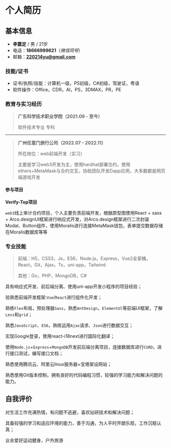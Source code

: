 # 个人简历

## 基本信息

- **李嘉定** / 男 / 21岁
- 电话：**18666999621**（*微信同号*）
- 邮箱：**220214yu@gmail.com**

### **技能/证书**

- 证书/执照/技能：计算机一级，PS初级，C#初级，驾驶证，粤语
- 软件操作：Office，CDR，Al，PS，3DMAX，PR，PE

### 教育与实习经历

> **广东科学技术职业学院（2021.09 - 至今）**
>
> 软件技术专业	专科

------

> **广州任意门旅行公司（2022.07 - 2022.11）**
>
> 所在岗位：web前端开发（实习）
>
> 主要是学习web3开发为主，使用hardhat部署合约，使用ethers+MetaMask与合约交互，协助团队开发Dapp应用，大多数都是网页端游戏开发

#### 参与项目

**Verify-Top项目**

`web3`线上审计合约项目，个人主要负责前端开发，根据原型图使用React + sass + Arco.designUI框架进行响应式开发，对Arco.design框架进行二次封装Modal、Button组件，使用Moralis进行连接MetaMask钱包，表单提交数据存储在Moralis数据库等等

### 专业技能

> 前端：H5，CSS3，Js，ES6，Node.js，Express，Vue2全家桶，React，Git，Ajax，Ts，uni-app，Tailwind
>
> 其他：Go，PHP，MongoDB，C#

具有响应式开发、前后端分离、使用uni-app开发小程序的项目经验；

验熟悉前端开发框架:`Vue`/`React`进行组件化开发；

熟练`Flex`布局，预处理器`Sass`，熟悉`AntDesign`，`ElementUl`等前端UI框架，了解`Less`和`grid`；

熟悉`JavaScript`、`ES6`，熟练运用`Ajax`请求、`Json`进行数据交互；

实现Google登录，使用react-i18next进行国际化翻译；

使用`Node.js`+`Express`+`MongoDB`开发前后端分离项目，连接数据库进行`CURD`，进行接口测试，编写接口文档；

熟悉使用腾讯云、阿里云linux服务器+宝塔架设网站；

熟悉使用Git版本控制，拥有良好的代码编程习惯，较强的学习能力和解决问题的能力。

## 自我评价

对生活工作充满热情，有问题不逃避，喜欢钻研技术和解决问题；

具备较强的学习和适应环境的能力，善于沟通，为人平时开朗乐观，工作沉稳认真；

业余爱好运动健身，户外旅游
